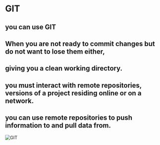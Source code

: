 # GIT
## you can use **GIT**
## When you are not ready to commit changes but do not want to lose them either,
## giving you a clean working directory. 
## you must interact with remote repositories, versions of a project residing online or on a network.
## you can use remote repositories to push information to and pull data from.
![GIT](https://res.cloudinary.com/practicaldev/image/fetch/s--l82BOzKA--/c_imagga_scale,f_auto,fl_progressive,h_720,q_auto,w_1280/https://dev-to-uploads.s3.amazonaws.com/i/rixan4h4z8y94eq89som.png)